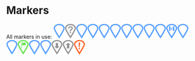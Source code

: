 ﻿# Markers
All markers in use: <img alt="SpaceCenter Marker" src="./Webpage/img/markers-spacecenter.png" width="30px" height="40px"/><img alt="Unknown Vessel Marker" src="./Webpage/img/markers-vessel-unknown.png" width="30px" height="40px"/><img alt="Probe Marker" src="./Webpage/img/markers-vessel-probe.png" width="30px" height="40px"/><img alt="Debris Marker" src="./Webpage/img/markers-vessel-debris.png" width="30px" height="40px"/><img alt="SpaceObject Marker" src="./Webpage/img/markers-vessel-spaceobject.png" width="30px" height="40px"/><img alt="Relay Marker" src="./Webpage/img/markers-vessel-relay.png" width="30px" height="40px"/><img alt="Rover Marker" src="./Webpage/img/markers-vessel-rover.png" width="30px" height="40px"/><img alt="Lander Marker" src="./Webpage/img/markers-vessel-lander.png" width="30px" height="40px"/><img alt="Ship Marker" src="./Webpage/img/markers-vessel-ship.png" width="30px" height="40px"/><img alt="Plane Marker" src="./Webpage/img/markers-vessel-plane.png" width="30px" height="40px"/><img alt="Station Marker" src="./Webpage/img/markers-vessel-station.png" width="30px" height="40px"/><img alt="Base Marker" src="./Webpage/img/markers-vessel-base.png" width="30px" height="40px"/><img alt="EVA Marker" src="./Webpage/img/markers-vessel-eva.png" width="30px" height="40px"/><img alt="Flag Marker" src="./Webpage/img/markers-vessel-flag.png" width="30px" height="40px"/><img alt="DeployedScienceController Marker" src="./Webpage/img/markers-vessel-deployedsciencecontroller.png" width="30px" height="40px"/><img alt="DeployedSciencePart Marker" src="./Webpage/img/markers-vessel-deployedsciencepart.png" width="30px" height="40px" /><img alt="LowPos Marker" src="./Webpage/img/markers-lowpos.png" width="30px" height="40px" /><img alt="HighPos Marker" src="./Webpage/img/markers-highpos.png" width="30px" height="40px" /><img alt="Anomaly Marker" src="./Webpage/img/markers-anomaly.png" width="30px" height="40px" />
